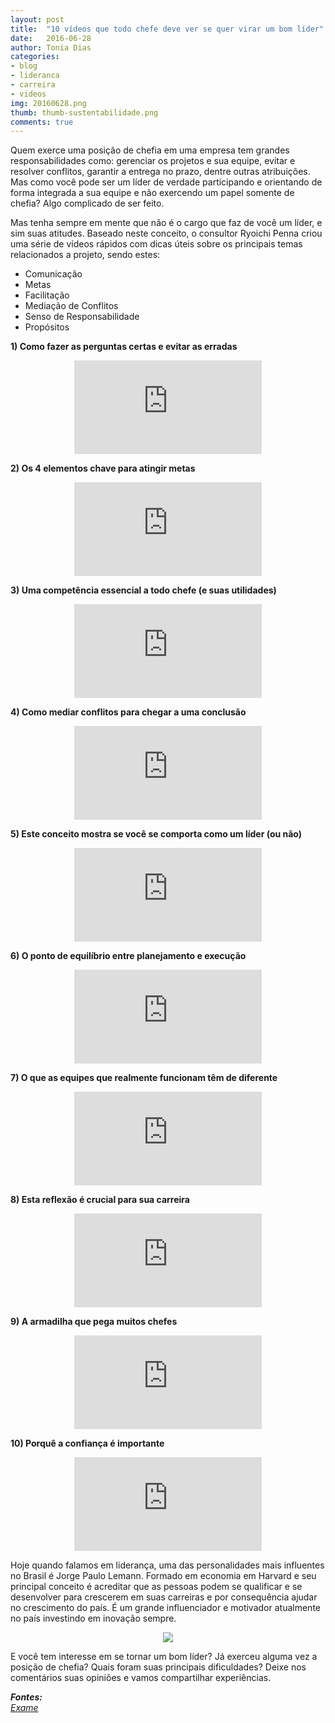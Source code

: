 ```yaml
---
layout: post
title:  "10 vídeos que todo chefe deve ver se quer virar um bom líder"
date:   2016-06-28
author: Tonia Dias
categories: 
- blog
- lideranca
- carreira
- videos
img: 20160628.png
thumb: thumb-sustentabilidade.png
comments: true
---
```


Quem exerce uma posição de chefia em uma empresa tem grandes responsabilidades como: gerenciar os projetos e sua equipe, evitar e resolver conflitos, garantir a entrega no prazo, dentre outras atribuições. Mas como você pode ser um líder de verdade participando e orientando de forma integrada a sua equipe e não exercendo um papel somente de chefia? Algo complicado de ser feito.<!--more-->

Mas tenha sempre em mente que não é o cargo que faz de você um líder, e sim suas atitudes. Baseado neste conceito, o consultor Ryoichi Penna criou uma série de vídeos rápidos com dicas úteis sobre os principais temas relacionados a projeto, sendo estes: 
+ Comunicação 
+ Metas
+ Facilitação
+ Mediação de Conflitos
+ Senso de Responsabilidade
+ Propósitos

<b>1) Como fazer as perguntas certas e evitar as erradas</b>

<p align="center">
    <iframe class="videoFrame" src="https://youtu.be/pjCV9wtsBGw" frameborder="0" allowfullscreen></iframe> 
</p>

<b>2) Os 4 elementos chave para atingir metas</b>

<p align="center">
    <iframe class="videoFrame" src="https://youtu.be/lMgTUcFIfWg" frameborder="0" allowfullscreen></iframe> 
</p>

<b>3) Uma competência essencial a todo chefe (e suas utilidades)</b>

<p align="center">
    <iframe class="videoFrame" src="https://youtu.be/9BK7j6AAENg" frameborder="0" allowfullscreen></iframe> 
</p>

<b>4) Como mediar conflitos para chegar a uma conclusão</b>

<p align="center">
    <iframe class="videoFrame" src="https://youtu.be/cssDE0J_Fak" frameborder="0" allowfullscreen></iframe> 
</p>

<b>5) Este conceito mostra se você se comporta como um líder (ou não)</b>

<p align="center">
    <iframe class="videoFrame" src="https://youtu.be/OnYvgX0tHI8" frameborder="0" allowfullscreen></iframe> 
</p>

<b>6) O ponto de equilíbrio entre planejamento e execução</b>

<p align="center">
    <iframe class="videoFrame" src="https://youtu.be/JfqGeDqXKZo" frameborder="0" allowfullscreen></iframe> 
</p>

<b>7) O que as equipes que realmente funcionam têm de diferente</b>

<p align="center">
    <iframe class="videoFrame" src="https://youtu.be/Dcxe20C6eHE" frameborder="0" allowfullscreen></iframe> 
</p>

<b>8) Esta reflexão é crucial para sua carreira</b>

<p align="center">
    <iframe class="videoFrame" src="https://youtu.be/MANzjRv6504" frameborder="0" allowfullscreen></iframe> 
</p>

<b>9) A armadilha que pega muitos chefes</b>

<p align="center">
    <iframe class="videoFrame" src="https://youtu.be/9sEq4l8qzZk" frameborder="0" allowfullscreen></iframe> 
</p>

<b>10) Porquê a confiança é importante</b>

<p align="center">
    <iframe class="videoFrame" src="https://youtu.be/qrmUNPZ7-uY" frameborder="0" allowfullscreen></iframe> 
</p>

Hoje quando falamos em liderança, uma das personalidades mais influentes no Brasil é Jorge Paulo Lemann. Formado em economia em Harvard e seu principal conceito é acreditar que as pessoas podem se qualificar e se desenvolver para crescerem em suas carreiras e por consequência ajudar no crescimento do país. É um grande influenciador e motivador atualmente no país investindo em inovação sempre.

<p align="center">
  <img src="http://assets0.exame.abril.com.br/assets/images/2016/3/599562/size_810_16_9_lemannn.jpg" />
</p>

E você tem interesse em se tornar um bom líder? Já exerceu alguma vez a posição de chefia? Quais foram suas principais dificuldades? Deixe nos comentários suas opiniões e vamos compartilhar experiências.

<i>
	<b>Fontes: </b><br/>
	<a href="http://exame.abril.com.br//carreira/noticias/10-videos-que-todo-chefe-deveria-ver-se-quiser-ser-lider/lista">Exame</a><br/>
</i>